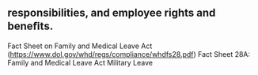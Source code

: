 ## responsibilities, and employee rights and beneﬁts.

Fact Sheet on Family and Medical Leave Act (https://www.dol.gov/whd/regs/compliance/whdfs28.pdf) Fact Sheet 28A: Family and Medical Leave Act Military Leave